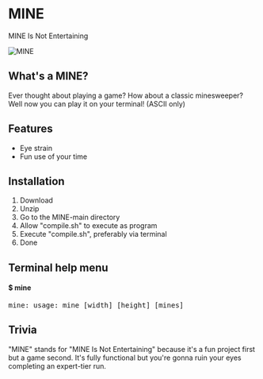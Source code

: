 <!-- README.md

MIT License

Copyright (C) 2022 Stefanos "Steven" Tsakiris

Permission is hereby granted, free of charge, to any person obtaining a copy
of this software and associated documentation files (the "Software"), to deal
in the Software without restriction, including without limitation the rights
to use, copy, modify, merge, publish, distribute, sublicense, and/or sell
copies of the Software, and to permit persons to whom the Software is
furnished to do so, subject to the following conditions:

The above copyright notice and this permission notice shall be included in all
copies or substantial portions of the Software.

THE SOFTWARE IS PROVIDED "AS IS", WITHOUT WARRANTY OF ANY KIND, EXPRESS OR
IMPLIED, INCLUDING BUT NOT LIMITED TO THE WARRANTIES OF MERCHANTABILITY,
FITNESS FOR A PARTICULAR PURPOSE AND NONINFRINGEMENT. IN NO EVENT SHALL THE
AUTHORS OR COPYRIGHT HOLDERS BE LIABLE FOR ANY CLAIM, DAMAGES OR OTHER
LIABILITY, WHETHER IN AN ACTION OF CONTRACT, TORT OR OTHERWISE, ARISING FROM,
OUT OF OR IN CONNECTION WITH THE SOFTWARE OR THE USE OR OTHER DEALINGS IN THE
SOFTWARE. -->

# MINE
MINE Is Not Entertaining

![MINE](https://github.com/TheSenatorSteven/MINE/blob/main/screenshots/sample.png)

## What's a MINE?
Ever thought about playing a game? How about a classic minesweeper? Well now you can play it on your terminal! (ASCII only)

## Features
- Eye strain
- Fun use of your time

## Installation
1. Download
2. Unzip
3. Go to the MINE-main directory
4. Allow "compile.sh" to execute as program
5. Execute "compile.sh", preferably via terminal
6. Done

## Terminal help menu
#### $ mine
<pre>
mine: usage: mine [width] [height] [mines]
</pre>

## Trivia
"MINE" stands for "MINE Is Not Entertaining" because it's a fun project first but a game second. It's
fully functional but you're gonna ruin your eyes completing an expert-tier run.
